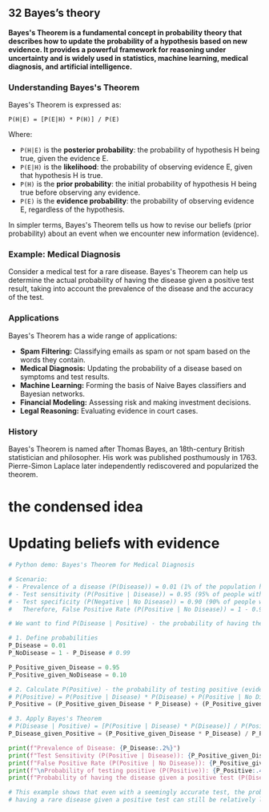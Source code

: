 ## 32 Bayes’s theory

**Bayes's Theorem is a fundamental concept in probability theory that describes how to update the probability of a hypothesis based on new evidence. It provides a powerful framework for reasoning under uncertainty and is widely used in statistics, machine learning, medical diagnosis, and artificial intelligence.**

### Understanding Bayes's Theorem

Bayes's Theorem is expressed as:

`P(H|E) = [P(E|H) * P(H)] / P(E)`

Where:
*   `P(H|E)` is the **posterior probability**: the probability of hypothesis H being true, given the evidence E.
*   `P(E|H)` is the **likelihood**: the probability of observing evidence E, given that hypothesis H is true.
*   `P(H)` is the **prior probability**: the initial probability of hypothesis H being true before observing any evidence.
*   `P(E)` is the **evidence probability**: the probability of observing evidence E, regardless of the hypothesis.

In simpler terms, Bayes's Theorem tells us how to revise our beliefs (prior probability) about an event when we encounter new information (evidence).

### Example: Medical Diagnosis

Consider a medical test for a rare disease. Bayes's Theorem can help us determine the actual probability of having the disease given a positive test result, taking into account the prevalence of the disease and the accuracy of the test.

### Applications

Bayes's Theorem has a wide range of applications:

*   **Spam Filtering:** Classifying emails as spam or not spam based on the words they contain.
*   **Medical Diagnosis:** Updating the probability of a disease based on symptoms and test results.
*   **Machine Learning:** Forming the basis of Naive Bayes classifiers and Bayesian networks.
*   **Financial Modeling:** Assessing risk and making investment decisions.
*   **Legal Reasoning:** Evaluating evidence in court cases.

### History

Bayes's Theorem is named after Thomas Bayes, an 18th-century British statistician and philosopher. His work was published posthumously in 1763. Pierre-Simon Laplace later independently rediscovered and popularized the theorem.

# the condensed idea

# Updating beliefs with evidence

```python
# Python demo: Bayes's Theorem for Medical Diagnosis

# Scenario:
# - Prevalence of a disease (P(Disease)) = 0.01 (1% of the population has the disease)
# - Test sensitivity (P(Positive | Disease)) = 0.95 (95% of people with the disease test positive)
# - Test specificity (P(Negative | No Disease)) = 0.90 (90% of people without the disease test negative)
#   Therefore, False Positive Rate (P(Positive | No Disease)) = 1 - 0.90 = 0.10

# We want to find P(Disease | Positive) - the probability of having the disease given a positive test result.

# 1. Define probabilities
P_Disease = 0.01
P_NoDisease = 1 - P_Disease # 0.99

P_Positive_given_Disease = 0.95
P_Positive_given_NoDisease = 0.10

# 2. Calculate P(Positive) - the probability of testing positive (evidence probability)
# P(Positive) = P(Positive | Disease) * P(Disease) + P(Positive | No Disease) * P(No Disease)
P_Positive = (P_Positive_given_Disease * P_Disease) + (P_Positive_given_NoDisease * P_NoDisease)

# 3. Apply Bayes's Theorem
# P(Disease | Positive) = [P(Positive | Disease) * P(Disease)] / P(Positive)
P_Disease_given_Positive = (P_Positive_given_Disease * P_Disease) / P_Positive

print(f"Prevalence of Disease: {P_Disease:.2%}")
print(f"Test Sensitivity (P(Positive | Disease)): {P_Positive_given_Disease:.2%}")
print(f"False Positive Rate (P(Positive | No Disease)): {P_Positive_given_NoDisease:.2%}")
print(f"\nProbability of testing positive (P(Positive)): {P_Positive:.4f}")
print(f"Probability of having the disease given a positive test (P(Disease | Positive)): {P_Disease_given_Positive:.2%}")

# This example shows that even with a seemingly accurate test, the probability of actually
# having a rare disease given a positive test can still be relatively low due to the low prior probability.
```
```